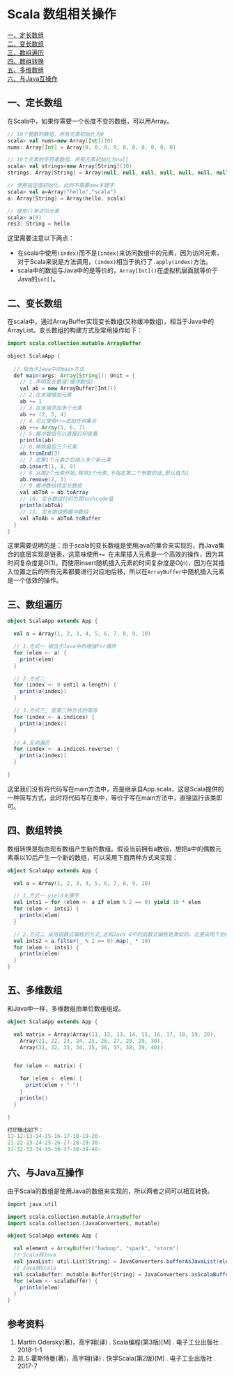 # Scala 数组相关操作
<nav>
<a href="#一定长数组">一、定长数组</a><br/>
<a href="#二变长数组">二、变长数组</a><br/>
<a href="#三数组遍历">三、数组遍历</a><br/>
<a href="#四数组转换">四、数组转换</a><br/>
<a href="#五多维数组">五、多维数组</a><br/>
<a href="#六与Java互操作">六、与Java互操作</a><br/>
</nav>

## 一、定长数组

在Scala中，如果你需要一个长度不变的数组，可以用Array。

```scala
// 10个整数的数组，所有元素初始化为0
scala> val nums=new Array[Int](10)
nums: Array[Int] = Array(0, 0, 0, 0, 0, 0, 0, 0, 0, 0)

// 10个元素的字符串数组，所有元素初始化为null
scala> val strings=new Array[String](10)
strings: Array[String] = Array(null, null, null, null, null, null, null, null, null, null)

// 使用指定值初始化，此时不需要new关键字
scala> val a=Array("hello","scala")
a: Array[String] = Array(hello, scala)

// 使用()来访问元素
scala> a(0)
res3: String = hello
```

这里需要注意以下两点：

+ 在scala中使用`(index)`而不是`[index]`来访问数组中的元素，因为访问元素，对于Scala来说是方法调用，`(index)`相当于执行了`.apply(index)`方法。
+ scala中的数组与Java中的是等价的，`Array[Int]()`在虚拟机层面就等价于Java的`int[]`。



## 二、变长数组

在scala中，通过ArrayBuffer实现变长数组(又称缓冲数组)，相当于Java中的ArrayList。变长数组的构建方式及常用操作如下：

```java
import scala.collection.mutable.ArrayBuffer

object ScalaApp {
    
  // 相当于Java中的main方法
  def main(args: Array[String]): Unit = {
    // 1.声明变长数组(缓冲数组)
    val ab = new ArrayBuffer[Int]()
    // 2.在末端增加元素
    ab += 1
    // 3.在末端添加多个元素
    ab += (2, 3, 4)
    // 4.可以使用++=追加任何集合
    ab ++= Array(5, 6, 7)
    // 5.缓冲数组可以直接打印查看
    println(ab)
    // 6.移除最后三个元素
    ab.trimEnd(3)
    // 7.在第1个元素之后插入多个新元素
    ab.insert(1, 8, 9)
    // 8.从第2个元素开始,移除3个元素,不指定第二个参数的话,默认值为1
    ab.remove(2, 3)
    // 9.缓冲数组转定长数组
    val abToA = ab.toArray
    // 10. 定长数组打印为其hashcode值
    println(abToA)
    // 11. 定长数组转缓冲数组
    val aToAb = abToA.toBuffer
  }
}
```

这里需要说明的是：由于scala的变长数组是使用java的集合来实现的，而Java集合的底层实现是链表，这意味使用`+= `在末尾插入元素是一个高效的操作，因为其时间复杂度是O(1)。而使用insert随机插入元素的时间复杂度是O(n)，因为在其插入位置之后的所有元素都要进行对应地后移，所以在`ArrayBuffer`中随机插入元素是一个低效的操作。

## 三、数组遍历

```scala
object ScalaApp extends App {

  val a = Array(1, 2, 3, 4, 5, 6, 7, 8, 9, 10)

  // 1.方式一 相当于Java中的增强for循环
  for (elem <- a) {
    print(elem)
  }

  // 2.方式二
  for (index <- 0 until a.length) {
    print(a(index))
  }

  // 3.方式三, 是第二种方式的简写
  for (index <- a.indices) {
    print(a(index))
  }

  // 4.反向遍历
  for (index <- a.indices.reverse) {
    print(a(index))
  }

}
```

这里我们没有将代码写在main方法中，而是继承自App.scala，这是Scala提供的一种简写方式，此时将代码写在类中，等价于写在main方法中，直接运行该类即可。



## 四、数组转换

数组转换是指由现有数组产生新的数组。假设当前拥有a数组，想把a中的偶数元素乘以10后产生一个新的数组，可以采用下面两种方式来实现：

```scala
object ScalaApp extends App {

  val a = Array(1, 2, 3, 4, 5, 6, 7, 8, 9, 10)

  // 1.方式一 yield关键字
  val ints1 = for (elem <- a if elem % 2 == 0) yield 10 * elem
  for (elem <- ints1) {
    println(elem)
  }

  // 2.方式二 采用函数式编程的方式,这和Java 8中的函数式编程是类似的，这里采用下划线标表示其中的每个元素
  val ints2 = a.filter(_ % 2 == 0).map(_ * 10)
  for (elem <- ints1) {
    println(elem)
  }
}
```



## 五、多维数组

和Java中一样，多维数组由单位数组组成。

```scala
object ScalaApp extends App {

  val matrix = Array(Array(11, 12, 13, 14, 15, 16, 17, 18, 19, 20),
    Array(21, 22, 23, 24, 25, 26, 27, 28, 29, 30),
    Array(31, 32, 33, 34, 35, 36, 37, 38, 39, 40))


  for (elem <- matrix) {

    for (elem <- elem) {
      print(elem + "-")
    }
    println()
  }

}

打印输出如下：
11-12-13-14-15-16-17-18-19-20-
21-22-23-24-25-26-27-28-29-30-
31-32-33-34-35-36-37-38-39-40-
```



## 六、与Java互操作

由于Scala的数组是使用Java的数组来实现的，所以两者之间可以相互转换。

```scala
import java.util

import scala.collection.mutable.ArrayBuffer
import scala.collection.{JavaConverters, mutable}

object ScalaApp extends App {

  val element = ArrayBuffer("hadoop", "spark", "storm")
  // Scala转Java
  val javaList: util.List[String] = JavaConverters.bufferAsJavaList(element)
  // Java转Scala
  val scalaBuffer: mutable.Buffer[String] = JavaConverters.asScalaBuffer(javaList)
  for (elem <- scalaBuffer) {
    println(elem)
  }
}
```



## 参考资料

1. Martin Odersky(著)，高宇翔(译) . Scala编程(第3版)[M] . 电子工业出版社 . 2018-1-1  
2. 凯.S.霍斯特曼(著)，高宇翔(译) . 快学Scala(第2版)[M] . 电子工业出版社 . 2017-7